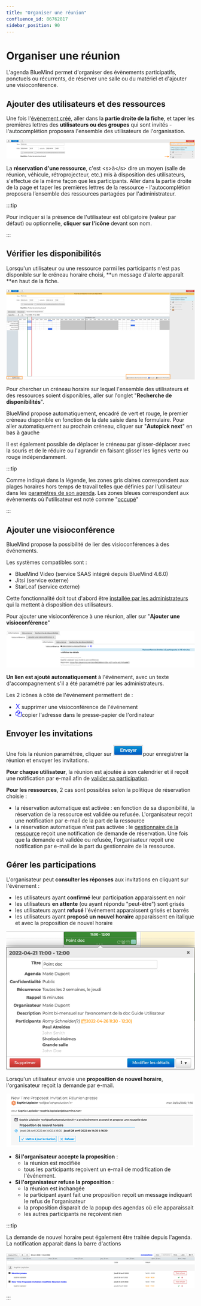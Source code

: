 ```yaml
---
title: "Organiser une réunion"
confluence_id: 86762817
sidebar_position: 90
---
```

# Organiser une réunion


L'agenda BlueMind permet d'organiser des évènements participatifs, ponctuels ou récurrents, de réserver une salle ou du matériel et d'ajouter une visioconférence.

## Ajouter des utilisateurs et des ressources

Une fois l'[évènement créé](/Guide_de_l_utilisateur/L_agenda_4.7/Créer_un_évènement/), aller dans la **partie droite de la fiche**, et taper les premières lettres des **utilisateurs ou des groupes** qui sont invités - l'autocomplétion proposera l'ensemble des utilisateurs de l'organisation.


![](../../attachments/86762817/86764763.png)


La **réservation d'une ressource**, c'est &lt;s>à&lt;/s> dire un moyen (salle de réunion, véhicule, rétroprojecteur, etc.) mis à disposition des utilisateurs, s'effectue de la même façon que les participants. Aller dans la partie droite de la page et taper les premières lettres de la ressource - l'autocomplétion proposera l’ensemble des ressources partagées par l'administrateur.


:::tip

Pour indiquer si la présence de l'utilisateur est obligatoire (valeur par défaut) ou optionnelle, **cliquer sur l'icône** devant son nom.

:::


## Vérifier les disponibilités

Lorsqu'un utilisateur ou une ressource parmi les participants n'est pas disponible sur le créneau horaire choisi, **un message d'alerte apparaît **en haut de la fiche.

![](../../attachments/86762817/86764762.png)


Pour chercher un créneau horaire sur lequel l'ensemble des utilisateurs et des ressources soient disponibles, aller sur l'onglet "**Recherche de disponibilités**".

BlueMind propose automatiquement, encadré de vert et rouge, le premier créneau disponible en fonction de la date saisie dans le formulaire. Pour aller automatiquement au prochain créneau, cliquer sur "**Autopick next**" en bas à gauche

Il est également possible de déplacer le créneau par glisser-déplacer avec la souris et de le réduire ou l'agrandir en faisant glisser les lignes verte ou rouge indépendamment.


:::tip

Comme indiqué dans la légende, les zones gris claires correspondent aux plages horaires hors temps de travail telles que définies par l'utilisateur dans les [paramètres de son agenda](/Guide_de_l_utilisateur/L_agenda_4.7/Paramétrer_l_agenda/). 
Les zones bleues correspondent aux évènements où l'utilisateur est noté comme "[occupé](https://forge.bluemind.net/confluence/pages/viewpage.action?pageId=86762178#id-.Cr%C3%A9erun%C3%A9v%C3%A8nementvBM4-Pr%C3%A9ciserlesnotifications,disponibilit%C3%A9etconfidentialit%C3%A9Disponibilite)"

:::

## Ajouter une visioconférence

BlueMind propose la possibilité de lier des visioconférences à des événements.

Les systèmes compatibles sont :

- BlueMind Video (service SAAS intégré depuis BlueMind 4.6.0)
- Jitsi (service externe)
- StarLeaf (service externe)


Cette fonctionnalité doit tout d'abord être [installée par les administrateurs](https://forge.bluemind.net/confluence/display/DA/.Visioconference+integree+vBM-4) qui la mettent à disposition des utilisateurs.

Pour ajouter une visioconférence à une réunion, aller sur "**Ajouter une visioconférence**"

![](../../attachments/86762817/86764761.png)

**Un lien est ajouté automatiquement** à l'événement, avec un texte d'accompagnement s'il a été paramétré par les administrateurs.

Les 2 icônes à côté de l'événement permettent de :

- ![](../../attachments/86762817/86764750.png) supprimer une visioconférence de l'événement
- ![](../../attachments/86762817/86764751.png)copier l'adresse dans le presse-papier de l'ordinateur


## Envoyer les invitations

Une fois la réunion paramétrée, cliquer sur ![](../../attachments/86762817/86764758.png)pour enregistrer la réunion et envoyer les invitations.

**Pour chaque utilisateur**, la réunion est ajoutée à son calendrier et il reçoit une notification par e-mail afin de [valider sa participation](/Guide_de_l_utilisateur/L_agenda_4.7/Participer_à_un_évènement/).

**Pour les ressources**, 2 cas sont possibles selon la politique de réservation choisie :

- la réservation automatique est activée : en fonction de sa disponibilité, la réservation de la ressource est validée ou refusée. L'organisateur reçoit une notification par e-mail de la part de la ressource
- la réservation automatique n'est pas activée : le [gestionnaire de la ressource](/Guide_de_l_utilisateur/L_agenda_4.7/Gérer_les_réservations_de_ressources/) reçoit une notification de demande de réservation. Une fois que la demande est validée ou refusée, l'organisateur reçoit une notification par e-mail de la part du gestionnaire de la ressource.


## Gérer les participations

L'organisateur peut **consulter les réponses** aux invitations en cliquant sur l'évènement : 

- les utilisateurs ayant **confirmé** leur participation apparaissent en noir
- les utilisateurs **en attente** (ou ayant répondu "peut-être") sont grisés
- les utilisateurs ayant **refusé** l'événement apparaissent grisés et barrés
- les utilisateurs ayant **proposé un nouvel horaire** apparaissent en italique et avec la proposition de nouvel horaire


![](../../attachments/86762817/86764752.png)


Lorsqu'un utilisateur envoie une **proposition de nouvel horaire**, l'organisateur reçoit la demande par e-mail.

![](../../attachments/86762817/86764755.png)

- **Si l'organisateur accepte la proposition** :
    - la réunion est modifiée
    - tous les participants reçoivent un e-mail de modification de l'événement.
- **Si l'organisateur refuse la proposition** :
    - la réunion est inchangée
    - le participant ayant fait une proposition reçoit un message indiquant le refus de l'organisateur
    - la proposition disparait de la popup des agendas où elle apparaissait
    - les autres participants ne reçoivent rien


:::tip

La demande de nouvel horaire peut également être traitée depuis l'agenda. La notification apparait dans la barre d'actions

![](../../attachments/86762817/86764754.png)

:::

